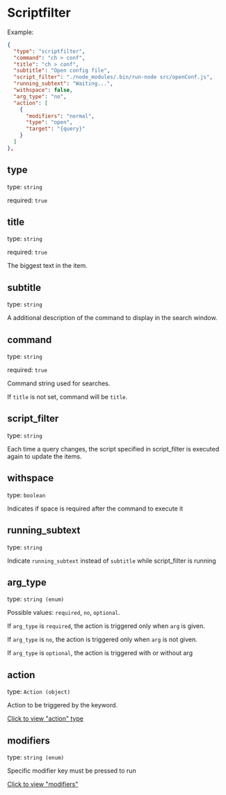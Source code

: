 # Scriptfilter

Example:

```json
{
  "type": "scriptfilter",
  "command": "ch > conf",
  "title": "ch > conf",
  "subtitle": "Open config file",
  "script_filter": "./node_modules/.bin/run-node src/openConf.js",
  "running_subtext": "Waiting...",
  "withspace": false,
  "arg_type": "no",
  "action": [
    {
      "modifiers": "normal",
      "type": "open",
      "target": "{query}"
    }
  ]
},
```

## type

type: `string`

required: `true`

## title

type: `string`

required: `true`

The biggest text in the item.

## subtitle

type: `string`

A additional description of the command to display in the search window.

## command

type: `string`

required: `true`

Command string used for searches.

If `title` is not set, command will be `title`.

## script_filter

type: `string`

Each time a query changes, the script specified in script_filter is executed again to update the items.

## withspace

type: `boolean`

Indicates if space is required after the command to execute it

## running_subtext

type: `string`

Indicate `running_subtext` instead of `subtitle` while script_filter is running

## arg_type

type: `string (enum)`

Possible values: `required`, `no`, `optional`.

If `arg_type` is `required`, the action is triggered only when `arg` is given.

If `arg_type` is `no`, the action is triggered only when `arg` is not given.

If `arg_type` is `optional`, the action is triggered with or without arg

## action

type: `Action (object)`

Action to be triggered by the keyword.

[Click to view "action" type](./documents/action-description.md)

## modifiers

type: `string (enum)`

Specific modifier key must be pressed to run

[Click to view "modifiers"](./documents/modifiers-description.md)